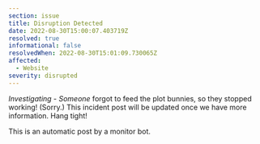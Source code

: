 ```yaml
---
section: issue
title: Disruption Detected
date: 2022-08-30T15:00:07.403719Z
resolved: true
informational: false
resolvedWhen: 2022-08-30T15:01:09.730065Z
affected:
  - Website
severity: disrupted
---
```

*Investigating* - _Someone_ forgot to feed the plot bunnies, so they stopped working! (Sorry.) This incident post will be updated once we have more information. Hang tight!

This is an automatic post by a monitor bot.
        